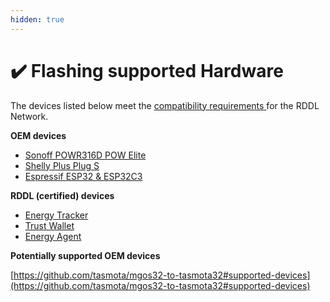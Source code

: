 ```yaml
---
hidden: true
---
```


# ✔️ Flashing supported Hardware

The devices listed below meet the [compatibility requirements ](../../rddl-compatibility-requirements.md)for the RDDL Network.

**OEM devices**

* [Sonoff POWR316D POW Elite](powr316d-elite.md)
* [Shelly Plus Plug S](shelly-plus-plug-s.md)
* [Espressif ESP32 & ESP32C3](espressif-esp32-and-esp32c3.md)

**RDDL (certified) devices**

* [Energy Tracker](energy-tracker-fw-to-be-made.md)
* [Trust Wallet](../../trust-anchor.md)
* [Energy Agent](../../the-energyagent/)

**Potentially supported OEM devices**

[https://github.com/tasmota/mgos32-to-tasmota32#supported-devices](https://github.com/tasmota/mgos32-to-tasmota32#supported-devices)



